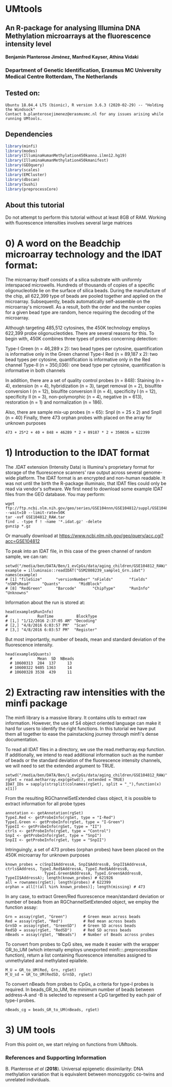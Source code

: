 # UMtools
## An R-package for analysing Illumina DNA Methylation microarrays at the fluorescence intensity level



#### Benjamin Planterose Jiménez, Manfred Kayser, Athina Vidaki

### Department of Genetic Identification, Erasmus MC University Medical Centre Rotterdam, The Netherlands


## Tested on:

    Ubuntu 18.04.4 LTS (bionic), R version 3.6.3 (2020-02-29) -- "Holding the Windsock"
    Contact b.planterosejimenez@erasmusmc.nl for any issues arising while running UMtools.
    
## Dependencies 

```R
library(minfi)
library(modes)
library(IlluminaHumanMethylation450kanno.ilmn12.hg19)
library(IlluminaHumanMethylation450kmanifest)
library(GEOquery)
library(scales)
library(EMCluster)
library(dbscan)
library(Sushi)
library(preprocessCore)
```

## About this tutorial
    
Do not attempt to perform this tutorial without at least 8GB of RAM. Working with fluorescence intensities
involves several large matrices

# 0) A word on the Beadchip microarray technology and the IDAT format: 

The microarray itself consists of a silica substrate with uniformly interspaced microwells.
Hundreds of thousands of copies of a specific oligonucleotide lie on the surface of silica beads.
During the manufacture of the chip, all 622,399 type of beads are pooled together and applied on
the microarray. Subsequently, beads automatically self-assemble on the microarray's microwell. As a result, both
the order and the number copies for a given bead type are random, hence requiring the decoding of the microarray.

Although targeting 485,512 cytosines, the 450K technology employs 622,399 probe oligonucleotides. There are
several reasons for this. To begin with, 450K combines three types of probes concerning detection:

Type-I Green (n = 46,289 x 2): two bead types per cytosine, quantification is informative only in the Green channel
Type-I Red (n = 89,187 x 2): two bead types per cytosine, quantification is informative only in the Red channel
Type-II (n = 350,036): one bead type per cytosine, quantification is informative in both channels

In addition, there are a set of quality control probes (n = 848):
Staining (n = 4), extension (n = 4), hybridization (n = 3), target removal (n = 2), bisulfite conversion I (n = 12),
bisulfite conversion II (n = 4), specificity I (n = 12), specificity II (n = 3), non-polymorphic (n = 4),
negative (n = 613), restoration (n = 1) and normalization (n = 186).

Also, there are sample mix-up probes (n = 65):
SnpI (n = 25 x 2) and SnpII (n = 40)
Finally, there 473 orphan probes with placed on the array for unknown purposes

    473 + 25*2 + 40 + 848 + 46289 * 2 + 89187 * 2 + 350036 = 622399



# 1) Introduction to the IDAT format

The .IDAT extension (Intensity Data) is Illumina's proprietary format for storage of the fluorescence scanners'
raw output across several genome-wide platform. The IDAT format is an encrypted and non-human readable.
It was not until the birth the R-package illuminaio, that IDAT files could only be read via vendor's software.
We first need to download some example IDAT files from the GEO database. You may perform: 

    wget ftp://ftp.ncbi.nlm.nih.gov/geo/series/GSE104nnn/GSE104812/suppl/GSE104812_RAW.tar --wait=10 --limit-rate=50K
    tar -xvf GSE104812_RAW.tar
    find . -type f ! -name '*.idat.gz' -delete
    gunzip *.gz

Or manually download at https://www.ncbi.nlm.nih.gov/geo/query/acc.cgi?acc=GSE104812

To peak into an IDAT file, in this case of the green channel of random sample, we can ran:

    setwd("/media/ben/DATA/Ben/1_evCpGs/data/aging_children/GSE104812_RAW/")
    example = illuminaio::readIDAT("GSM2808239_sample1_Grn.idat")
    names(example)
    # [1] "fileSize"      "versionNumber" "nFields"       "fields"        "nSNPsRead"     "Quants"        "MidBlock"
    # [8] "RedGreen"      "Barcode"       "ChipType"      "RunInfo"       "Unknowns"

Information about the run is stored at:

    head(example$RunInfo)
    #             RunTime          BlockType
    # [1,] "1/12/2016 2:37:05 AM" "Decoding"
    # [2,] "4/8/2016 6:03:57 PM"  "Scan"
    # [3,] "4/8/2016 6:03:57 PM"  "Register"
    
But most importantly, number of beads, mean and standard deviation of the fluorescence intensity.

    head(example$Quants)
      #           Mean  SD  NBeads
      # 10600313  284  137     13
      # 10600322 9405 1363     14
      # 10600328 3538  439     11


# 2) Extracting raw intensities with the minfi package

The minfi library is a massive library. It contains utils to extract raw information. However, the use of
S4 object oriented language can make it hard for users to identify the right functions. In this tutorial
we have put them all together to ease the painstacking journey through minfi's dense documentation.

To read all IDAT files in a directory, we use the read.metharray.exp function. If additionally, we intend
to read additional information such as the number of beads or the standard deviation of the fluorescence
intensity channels, we will need to set the extended argument to TRUE.

    setwd("/media/ben/DATA/Ben/1_evCpGs/data/aging_children/GSE104812_RAW/")
    rgSet = read.metharray.exp(getwd(), extended = TRUE)
    IDAT_IDs = sapply(strsplit(colnames(rgSet), split = "_"),function(x) x[1])

From the resulting RGChannelSetExtended class object, it is possible to extract information for all probe types

    annotation <- getAnnotation(rgSet)
    TypeI.Red <- getProbeInfo(rgSet, type = "I-Red")
    TypeI.Green <- getProbeInfo(rgSet, type = "I-Green")
    TypeII <- getProbeInfo(rgSet, type = "II")
    ctrls <- getProbeInfo(rgSet, type = "Control")
    SnpI <- getProbeInfo(rgSet, type = "SnpI")
    SnpII <- getProbeInfo(rgSet, type = "SnpII")

Intringuingly, a set of 473 probes (orphan probes) have been placed on the 450K microarray for unknown purposes

    known_probes = c(SnpI$AddressA, SnpI$AddressB, SnpII$AddressA, ctrls$Address, TypeI.Red$AddressA, TypeI.Red$AddressB,
                     TypeI.Green$AddressA, TypeI.Green$AddressB, TypeII$AddressA); length(known_probes) # 621926
    all = rownames(rgSet); length(probes) # 622399
    orphan = all[!(all %in% known_probes)]; length(missing) # 473

In any case, to extract Green/Red fluorescence mean/standard deviation or number of beads from an RGChannelSetExtended object, we employ the function assay:

    Grn = assay(rgSet, "Green")       # Green mean across beads
    Red = assay(rgSet, "Red")         # Red mean across beads
    GrnSD = assay(rgSet, "GreenSD")   # Green SD across beads
    RedSD = assay(rgSet, "RedSD")     # Red SD across beads
    nBeads = assay(rgSet, "NBeads")   # Number of Beads across probes

To convert from probes to CpG sites, we made it easier with the wrapper GR_to_UM (which internally employs unexported minfi:::.preprocessRaw function), return a list containing fluorescence intensities assigned to unmethylated and methylated epiallele.

    M_U = GR_to_UM(Red, Grn, rgSet)
    M_U_sd = GR_to_UM(RedSD, GrnSD, rgSet)
    
To convert nBeads from probes to CpGs, a criteria for type-I probes is required. In beads_GR_to_UM, the minimum number of beads between address-A and -B is selected to represent a CpG targetted by each pair of type-I probes.

    nBeads_cg = beads_GR_to_UM(nBeads, rgSet)



# 3) UM tools
From this point on, we start relying on functions from UMtools. 








### References and Supporting Information
B. Planterose *et al* (**2018**). Universal epigenetic dissimilarity: DNA methylation variation that is equivalent between monozygotic co-twins and unrelated individuals.






